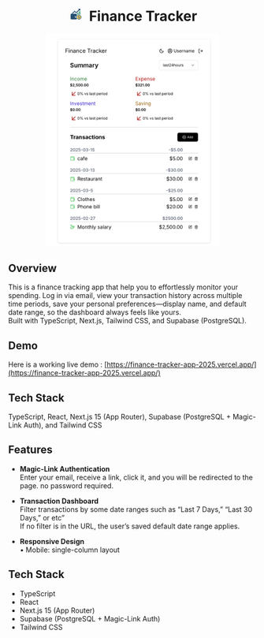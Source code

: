 <div align="center">
  <div>
    <h1><img src="./public/icons/finance-app-icon.svg" width="30" alt="Logo" />&nbsp;&nbsp;Finance Tracker</h1>
  </div>
  </ hr>
  <div>
    <img src="./public/finance-tracker.png" alt="finance tracker" width="70%" height="70%" />
  </div>
</div>

## Overview

This is a finance tracking app that help you to effortlessly monitor your spending.
Log in via email, view your transaction history across multiple time periods, save your personal preferences—display name, and default date range, so the dashboard always feels like yours.  
Built with TypeScript, Next.js, Tailwind CSS, and Supabase (PostgreSQL).

## Demo

Here is a working live demo : [https://finance-tracker-app-2025.vercel.app/](https://finance-tracker-app-2025.vercel.app/)

## Tech Stack

TypeScript, React, Next.js 15 (App Router), Supabase (PostgreSQL + Magic-Link Auth), and Tailwind CSS

## Features

- **Magic-Link Authentication**  
  Enter your email, receive a link, click it, and you will be redirected to the page. no password required.

- **Transaction Dashboard**  
  Filter transactions by some date ranges such as “Last 7 Days,” “Last 30 Days,” or etc”  
  If no filter is in the URL, the user’s saved default date range applies.

- **Responsive Design**  
  • Mobile: single-column layout

## Tech Stack

- TypeScript
- React
- Next.js 15 (App Router)
- Supabase (PostgreSQL + Magic-Link Auth)
- Tailwind CSS
